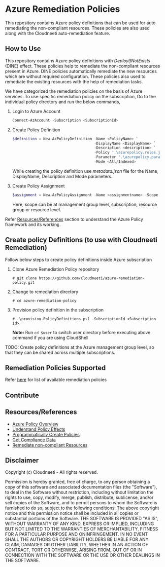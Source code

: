 # Azure Remediation Policies
This repository contains Azure policy definitions that can be used for auto remediating the non-compliant resources. These policies are also used along with the Cloudneeti auto-remediation feature.

## How to Use 
This repository contains Azure policy definitions with *DeployIfNotExists* (DINE) effect. These policies help to remediate the non-compliant resources present in Azure. DINE policies automatically remediate the new resources which are without required configuration. These policies also used to remediate the existing resources with the help of remediation tasks.

We have categorized the remediation policies on the basis of Azure services. To use specific remediation policy on the subscription, Go to the individual policy directory and run the below commands,

1. Login to Azure Account

    ````powershell
    Connect-AzAccount -Subscription <SubscriptionId>
    ````

2. Create Policy Definition

    ````powershell
    $definition = New-AzPolicyDefinition -Name <PolicyName> `
                                         -DisplayName <DisplayName> `
                                         -Description <description> `
                                         -Policy '.\azurepolicy.rules.json' `
                                         -Parameter '.\azurepolicy.parameters.json' `
                                         -Mode <All/Indexed>
    ````
    While creating the policy definition use *metadata.json* file for the Name, DisplayName, Description and Mode parameters.

2. Create Policy Assignment
    ````powershell
    $assignment = New-AzPolicyAssignment -Name <assignmentname> -Scope <scope> -PolicyDefinition $definition
    ````
    Here, scope can be at management group level, subscription, resource group or resource level.

Refer [Resources/References](##Resources/References) section to understand the Azure Policy framework and its working.


## Create policy Definitions (to use with Cloudneeti Remediation)
Follow below steps to create policy definitions inside Azure subscription

1. Clone Azure Remediation Policy repository

	`# git clone https://github.com/Cloudneeti/azure-remediation-policy.git`

3. Change to remediation directory

	`# cd azure-remediation-policy`

3. Provision policy definition in the subscription

	 `# .\provision-PolicyDefinitions.ps1 -SubscriptionId <Subscription Id>`
	 
	 **Note:** Run `cd $user` to switch user directory before executing above command if you are using CloudShell

TODO: Create policy definitions at the Azure management group level, so that they can be shared across multiple subscriptions.

## Remediation Policies Supported
Refer [here](remediation-policies.md) for list of available remediation policies

## Contribute

## Resources/References
* [Azure Policy Overview](https://docs.microsoft.com/en-us/azure/governance/policy/overview)
* [Understand Policy Effects](https://docs.microsoft.com/en-us/azure/governance/policy/overview)
* [Programmatically Create Policies](https://docs.microsoft.com/en-us/azure/governance/policy/how-to/programmatically-create)
* [Get Compliance Data](https://docs.microsoft.com/en-us/azure/governance/policy/how-to/get-compliance-data) 
* [Remediate non-compliant Resources](https://docs.microsoft.com/en-us/azure/governance/policy/how-to/remediate-resources)

## Disclaimer

Copyright (c) Cloudneeti - All rights reserved.

Permission is hereby granted, free of charge, to any person obtaining a copy of this software and associated documentation files (the "Software"), to deal in the Software without restriction, including without limitation the rights to use, copy, modify, merge, publish, distribute, sublicense, and/or sell copies of the Software, and to permit persons to whom the Software is furnished to do so, subject to the following conditions: The above copyright notice and this permission notice shall be included in all copies or substantial portions of the Software. THE SOFTWARE IS PROVIDED "AS IS", WITHOUT WARRANTY OF ANY KIND, EXPRESS OR IMPLIED, INCLUDING BUT NOT LIMITED TO THE WARRANTIES OF MERCHANTABILITY, FITNESS FOR A PARTICULAR PURPOSE AND ONINFRINGEMENT. IN NO EVENT SHALL THE AUTHORS OR COPYRIGHT HOLDERS BE LIABLE FOR ANY CLAIM, DAMAGES OR OTHER LIABILITY, WHETHER IN AN ACTION OF CONTRACT, TORT OR OTHERWISE, ARISING FROM, OUT OF OR IN CONNECTION WITH THE SOFTWARE OR THE USE OR OTHER DEALINGS IN THE SOFTWARE.
